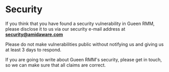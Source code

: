 # Security

If you think that you have found a security vulnerability in Gueen RMM, please disclose it to us via our security e-mail address at **security@amidaware.com**

Please do not make vulnerabilities public without notifying us and giving us at least 3 days to respond.

If you are going to write about Gueen RMM's security, please get in touch, so we can make sure that all claims are correct.